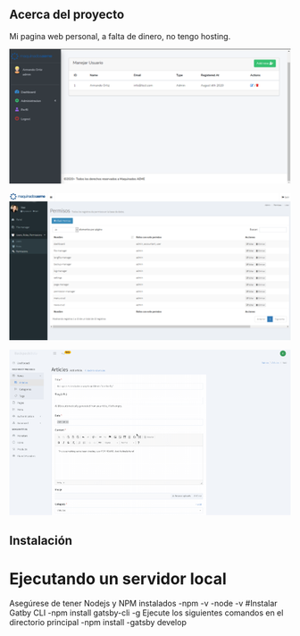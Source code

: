 ## Acerca del proyecto
Mi pagina web personal, a falta de dinero, no tengo hosting.


![example1.png](https://github.com/Armin716/maquinadosaeme/blob/master/example1.png)

![example2.png](https://github.com/Armin716/maquinadosaeme/blob/master/example2.png)

![example3.gif](https://github.com/Armin716/maquinadosaeme/blob/master/example3.gif)

## Instalación
# Ejecutando un servidor local 
Asegúrese de tener Nodejs y NPM instalados
-npm -v
-node -v
#Instalar Gatby CLI
-npm install gatsby-cli -g
Ejecute los siguientes comandos en el directorio principal
-npm install
-gatsby develop
